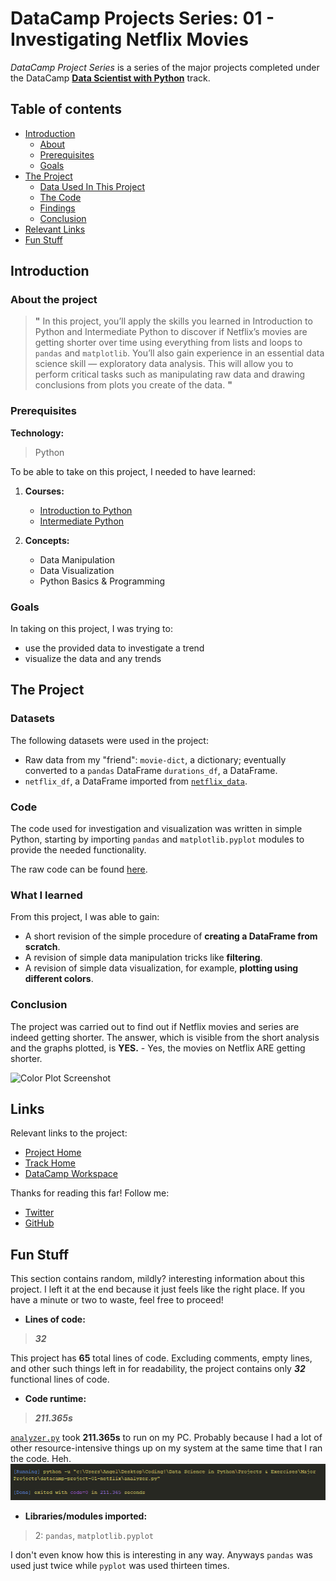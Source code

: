 # DataCamp Projects Series: 01 - Investigating Netflix Movies

_DataCamp Project Series_ is a series of the major projects completed under the DataCamp [**Data Scientist with Python**](https://app.datacamp.com/learn/career-tracks/data-scientist-with-python) track.

## Table of contents
- [Introduction](#introduction)
    - [About](#about-the-project)
    - [Prerequisites](#prerequisites)
    - [Goals](#goals)
- [The Project](#the-project)
    - [Data Used In This Project](#datasets)
    - [The Code](#code)
    - [Findings](#what-i-learned)
    - [Conclusion](#conclusion)
- [Relevant Links](#links)
- [Fun Stuff](#fun-stuff)

## Introduction

### About the project

> **"** In this project, you’ll apply the skills you learned in Introduction to Python and Intermediate Python to discover if Netflix’s movies are getting shorter over time using everything from lists and loops to `pandas` and `matplotlib`. You’ll also gain experience in an essential data science skill — exploratory data analysis. This will allow you to perform critical tasks such as manipulating raw data and drawing conclusions from plots you create of the data. **"**

### Prerequisites

**Technology:**
> Python

To be able to take on this project, I needed to have learned:

1. **Courses:**
    - [Introduction to Python](https://www.datacamp.com/courses/intro-to-python-for-data-science)
    - [Intermediate Python](https://www.datacamp.com/courses/intermediate-python)

2. **Concepts:**
    - Data Manipulation
    - Data Visualization
    - Python Basics & Programming

### Goals

In taking on this project, I was trying to:
- use the provided data to investigate a trend
- visualize the data and any trends

## The Project

### Datasets

The following datasets were used in the project:

- Raw data from my "friend": `movie-dict`, a dictionary; eventually converted to a `pandas` DataFrame `durations_df`, a DataFrame.
- `netflix_df`, a DataFrame imported from [`netflix_data`](datasets/netflix_data.csv).

### Code

The code used for investigation and visualization was written in simple Python, starting by importing `pandas` and `matplotlib.pyplot` modules to provide the needed functionality.

The raw code can be found [here](analyzer.py).

### What I learned

From this project, I was able to gain:

- A short revision of the simple procedure of **creating a DataFrame from scratch**.
- A revision of simple data manipulation tricks like **filtering**.
- A revision of simple data visualization, for example, **plotting using different colors**.

### Conclusion

The project was carried out to find out if Netflix movies and series are indeed getting shorter.
The answer, which is visible from the short analysis and the graphs plotted, is **YES.** - Yes, the movies on Netflix ARE getting shorter.

![Color Plot Screenshot](plots/Fig%203%20-%20Movie%20Durations%20by%20Year%20of%20Release%20\(Color-coded\).png)

## Links

Relevant links to the project:

- [Project Home](https://app.datacamp.com/learn/projects/entertainment-data)
- [Track Home](https://app.datacamp.com/learn/career-tracks/data-scientist-with-python)
- [DataCamp Workspace](https://app.datacamp.com/workspace/w/cebc9246-d229-4516-9037-b2d1c8665ce4)

Thanks for reading this far! Follow me:
- [Twitter](https://twitter.com/akcumeh)
- [GitHub](https://github.com/akcumeh)

## Fun Stuff

This section contains random, mildly? interesting information about this project. I left it at the end because it just feels like the right place. If you have a minute or two to waste, feel free to proceed!

* **Lines of code:**
> **_32_**

This project has **65** total lines of code. Excluding comments, empty lines, and other such things left in for readability, the project contains only _**32**_ functional lines of code.

* **Code runtime:**
> **_211.365s_**

[`analyzer.py`](analyzer.py) took **211.365s** to run on my PC. Probably because I had a lot of other resource-intensive things up on my system at the same time that I ran the code. Heh.
![Code runtime screenshot](images/code%20running.png)

* **Libraries/modules imported:**
> 2: `pandas`, `matplotlib.pyplot`

I don't even know how this is interesting in any way. Anyways `pandas` was used just twice while `pyplot` was used thirteen times.